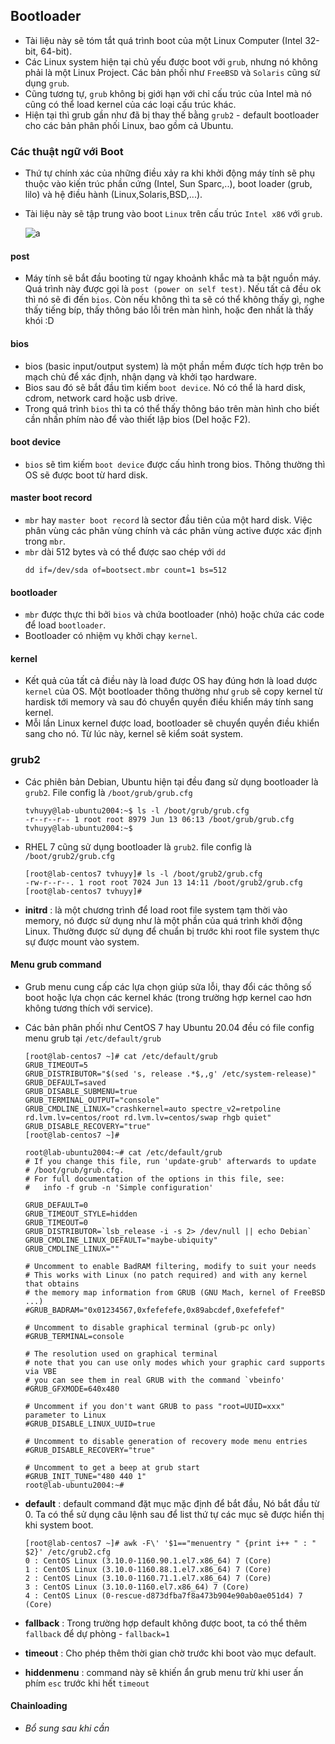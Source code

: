 ## Bootloader

- Tài liệu này sẽ tóm tắt quá trình boot của một Linux Computer (Intel 32-bit, 64-bit).
- Các Linux system hiện tại chủ yếu được boot với `grub`, nhưng nó không phải là một Linux Project. Các bản phối như `FreeBSD` và `Solaris` cũng sử dụng `grub`.
- Cũng tương tự, `grub` không bị giới hạn với chỉ cấu trúc của Intel mà nó cũng có thể load kernel của các loại cấu trúc khác.
- Hiện tại thì grub gần như đã bị thay thế bằng `grub2` - default bootloader cho các bản phân phối Linux, bao gồm cả Ubuntu.

### Các thuật ngữ với Boot

- Thứ tự chính xác của những điều xảy ra khi khởi động máy tính sẽ phụ thuộc vào kiến trúc phần cứng (Intel, Sun Sparc,..), boot loader (grub, lilo) và hệ điều hành (Linux,Solaris,BSD,...).
- Tài liệu này sẽ tập trung vào boot `Linux` trên cấu trúc `Intel x86` với `grub`.

    ![a](https://imgur.com/T0s3A81.png)

#### post

- Máy tính sẽ bắt đầu booting từ ngay khoảnh khắc mà ta bật nguồn máy. Quá trình này được gọi là `post (power on self test)`. Nếu tất cả đều ok thì nó sẽ đi đến `bios`. Còn nếu không thì ta sẽ có thể không thấy gì, nghe thấy tiếng bíp, thấy thông báo lỗi trên màn hình, hoặc đen nhất là thấy khói :D

#### bios

- bios (basic input/output system) là một phần mềm được tích hợp trên bo mạch chủ để xác định, nhận dạng và khởi tạo hardware.
- Bios sau đó sẽ bắt đầu tìm kiếm `boot device`. Nó có thể là hard disk, cdrom, network card hoặc usb drive.
- Trong quá trình `bios` thì ta có thể thấy thông báo trên màn hình cho biết cần nhấn phím nào để vào thiết lập bios (Del hoặc F2). 

#### boot device

- `bios` sẽ tìm kiếm `boot device` được cấu hình trong bios. Thông thường thì OS sẽ được boot từ hard disk.

#### master boot record

- `mbr` hay `master boot record` là sector đầu tiên của một hard disk. Việc phân vùng các phân vùng chính và các phân vùng active được xác định trong `mbr`.
- `mbr` dài 512 bytes và có thể được sao chép với `dd`
    ```
    dd if=/dev/sda of=bootsect.mbr count=1 bs=512
    ```

#### bootloader

- `mbr` được thực thi bởi `bios` và chứa bootloader (nhỏ) hoặc chứa các code để load `bootloader`.
- Bootloader có nhiệm vụ khởi chạy `kernel`.

#### kernel

- Kết quả của tất cả điều này là load được OS hay đúng hơn là load dược `kernel` của OS. Một bootloader thông thường như `grub` sẽ copy kernel từ hardisk tới memory và sau đó chuyển quyền điều khiển máy tính sang kernel.
- Mỗi lần Linux kernel được load, bootloader sẽ chuyển quyền điều khiển sang cho nó. Từ lúc này, kernel sẽ kiểm soát system.

### grub2

- Các phiên bản Debian, Ubuntu hiện tại đều đang sử dụng bootloader là `grub2`. File config là `/boot/grub/grub.cfg`
    ```
    tvhuyy@lab-ubuntu2004:~$ ls -l /boot/grub/grub.cfg
    -r--r--r-- 1 root root 8979 Jun 13 06:13 /boot/grub/grub.cfg
    tvhuyy@lab-ubuntu2004:~$
    ```

- RHEL 7 cũng sử dụng bootloader là `grub2`. file config là `/boot/grub2/grub.cfg`
    ```
    [root@lab-centos7 tvhuyy]# ls -l /boot/grub2/grub.cfg
    -rw-r--r--. 1 root root 7024 Jun 13 14:11 /boot/grub2/grub.cfg
    [root@lab-centos7 tvhuyy]#
    ```

- **initrd** : là một chương trình để load root file system tạm thời vào memory, nó được sử dụng như là một phần của quá trình khởi động Linux. Thường được sử dụng để chuẩn bị trước khi root file system thực sự được mount vào system. 

#### Menu grub command

- Grub menu cung cấp các lựa chọn giúp sửa lỗi, thay đổi các thông số boot hoặc lựa chọn các kernel khác (trong trường hợp kernel cao hơn không tương thích với service).
- Các bản phân phối như CentOS 7 hay Ubuntu 20.04 đều có file config menu grub tại `/etc/default/grub`
    ```
    [root@lab-centos7 ~]# cat /etc/default/grub
    GRUB_TIMEOUT=5
    GRUB_DISTRIBUTOR="$(sed 's, release .*$,,g' /etc/system-release)"
    GRUB_DEFAULT=saved
    GRUB_DISABLE_SUBMENU=true
    GRUB_TERMINAL_OUTPUT="console"
    GRUB_CMDLINE_LINUX="crashkernel=auto spectre_v2=retpoline rd.lvm.lv=centos/root rd.lvm.lv=centos/swap rhgb quiet"
    GRUB_DISABLE_RECOVERY="true"
    [root@lab-centos7 ~]#
    ```

    ```
    root@lab-ubuntu2004:~# cat /etc/default/grub
    # If you change this file, run 'update-grub' afterwards to update
    # /boot/grub/grub.cfg.
    # For full documentation of the options in this file, see:
    #   info -f grub -n 'Simple configuration'

    GRUB_DEFAULT=0
    GRUB_TIMEOUT_STYLE=hidden
    GRUB_TIMEOUT=0
    GRUB_DISTRIBUTOR=`lsb_release -i -s 2> /dev/null || echo Debian`
    GRUB_CMDLINE_LINUX_DEFAULT="maybe-ubiquity"
    GRUB_CMDLINE_LINUX=""

    # Uncomment to enable BadRAM filtering, modify to suit your needs
    # This works with Linux (no patch required) and with any kernel that obtains
    # the memory map information from GRUB (GNU Mach, kernel of FreeBSD ...)
    #GRUB_BADRAM="0x01234567,0xfefefefe,0x89abcdef,0xefefefef"

    # Uncomment to disable graphical terminal (grub-pc only)
    #GRUB_TERMINAL=console

    # The resolution used on graphical terminal
    # note that you can use only modes which your graphic card supports via VBE
    # you can see them in real GRUB with the command `vbeinfo'
    #GRUB_GFXMODE=640x480

    # Uncomment if you don't want GRUB to pass "root=UUID=xxx" parameter to Linux
    #GRUB_DISABLE_LINUX_UUID=true

    # Uncomment to disable generation of recovery mode menu entries
    #GRUB_DISABLE_RECOVERY="true"

    # Uncomment to get a beep at grub start
    #GRUB_INIT_TUNE="480 440 1"
    root@lab-ubuntu2004:~#
    ```

- **default** : default command đặt mục mặc định để bắt đầu, Nó bắt đầu từ 0. Ta có thể sử dụng câu lệnh sau để list thứ tự các mục sẽ được hiển thị khi system boot.
    ```
    [root@lab-centos7 ~]# awk -F\' '$1=="menuentry " {print i++ " : " $2}' /etc/grub2.cfg
    0 : CentOS Linux (3.10.0-1160.90.1.el7.x86_64) 7 (Core)
    1 : CentOS Linux (3.10.0-1160.88.1.el7.x86_64) 7 (Core)
    2 : CentOS Linux (3.10.0-1160.71.1.el7.x86_64) 7 (Core)
    3 : CentOS Linux (3.10.0-1160.el7.x86_64) 7 (Core)
    4 : CentOS Linux (0-rescue-d873dfba7f8a473b904e90ab0ae051d4) 7 (Core)
    ```

- **fallback** : Trong trường hợp default không được boot, ta có thể thêm `fallback` để dự phòng - `fallback=1`
- **timeout** : Cho phép thêm thời gian chờ trước khi boot vào mục default.
- **hiddenmenu** : command này sẽ khiến ẩn grub menu trừ khi user ấn phím `esc` trước khi hết `timeout`

#### Chainloading

- *Bổ sung sau khi cần*